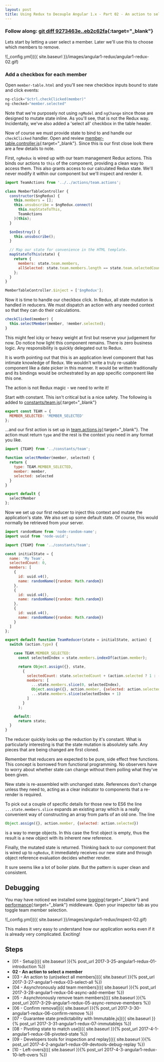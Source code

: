 ```yaml
---
layout: post
title: Using Redux to Decouple Angular 1.x - Part 02 - An action to select a member
---
```


### Follow along: [git diff 9273463e..eb2c62fa](https://gitlab.com/rcotter-onbyone/angular-1-redux-blog/compare/9273463e...eb2c62fa){:target="_blank"}

Lets start by letting a user select a member. Later we'll use this to choose
which members to remove. 

![_config.yml]({{ site.baseurl }}/images/angular1-redux/angular1-redux-02.gif)

### Add a checkbox for each member
Open `member-table.html` and you'll see new checkbox inputs bound to state and click events:
```javascript
ng-click="$ctrl.checkClicked(member)"
ng-checked="member.selected"
```
Note that we're purposely not using `ngModel` and `ngChange` since those are designed to mutate
state inline. As you'll see, that is not the Redux way. Incidentally, we've also added
a 'select all' checkbox in the table header.

Now of course we must provide state to bind to and handle our `checkClicked` handler.
Open and review [member-table.controller.js](https://gitlab.com/rcotter-onbyone/angular-1-redux-blog/compare/9273463e...eb2c62fa){:target="_blank"}. 
Since this is our first close look there are a few details to note.

First, `ngRedux` is wired up with our team management Redux actions. This binds
our actions to `this` of the component, providing a clean way to access them. 
This also grants access to our calculated Redux state. We'll never
modify it within our component but we'll inspect and render it.
```javascript
import TeamActions from '../../actions/team.actions';

class MemberTableController {
  constructor($ngRedux) {
    this.members = [];
    this.unsubscribe = $ngRedux.connect(
      this.mapStateToThis, 
      TeamActions
    )(this);
  }

  $onDestroy() {
    this.unsubscribe();
  }

  // Map our state for convenience in the HTML template.
  mapStateToThis(state) {
    return {
      members: state.team.members,
      allSelected: state.team.members.length == state.team.selectedCount
    };
  }
}

MemberTableController.$inject = ['$ngRedux'];
```
Now it is time to handle our checkbox click. In Redux, all state mutation
is handled in reducers. We must dispatch an action with any needed context
so that they can do their calculations.
```javascript
checkClicked(member) {
  this.selectMember(member, !member.selected);
}
```
This might feel icky or heavy weight at first but reserve your judgement for now.
Do notice how light this component remains. There is zero business logic. 
Any responsibility is quickly delegated out to Redux.

It is worth pointing out that this is an application level component that has 
intimate knowledge of Redux. We wouldn't write a truly re-usable component like a 
date picker in this manner. It would be written traditionally and its bindings
would be orchestrated by an app specific component like this one.

The action is not Redux magic - we need to write it!

Start with constant. This isn't critical but is a nice safety. The following
is added to [constants/team.js](https://gitlab.com/rcotter-onbyone/angular-1-redux-blog/compare/9273463e...eb2c62fa){:target="_blank"}
```javascript
export const TEAM = {
  MEMBER_SELECTED: 'MEMBER_SELECTED'
};
```
...and our first action is set up in [team.actions.js](https://gitlab.com/rcotter-onbyone/angular-1-redux-blog/compare/9273463e...eb2c62fa){:target="_blank"}. The action
must return `type` and the rest is the context you need in any format you like.
```javascript
import {TEAM} from '../constants/team';

function selectMember(member, selected) {
  return {
    type: TEAM.MEMBER_SELECTED,
    member: member,
    selected: selected
  }
}

export default {
  selectMember
};
```
Now we set up our first reducer to inject this context and mutate the application's
state. We also set up some default state. Of course, this would normally
be retrieved from your server.
```javascript
import randomName from 'node-random-name';
import uuid from 'node-uuid';

import {TEAM} from '../constants/team';

const initialState = {
  name: 'My Team',
  selectedCount: 0,
  members: [
    {
      id: uuid.v4(),
      name: randomName({random: Math.random})
    },
    {
      id: uuid.v4(),
      name: randomName({random: Math.random})
    },
    {
      id: uuid.v4(),
      name: randomName({random: Math.random})
    }
  ]
};

export default function TeamReducer(state = initialState, action) {
  switch (action.type) {

    case TEAM.MEMBER_SELECTED:
      const selectedIndex = state.members.indexOf(action.member);

      return Object.assign({}, state,
        {
          selectedCount: state.selectedCount + (action.selected ? 1 : -1),
          members: [
            ...state.members.slice(0, selectedIndex),
            Object.assign({}, action.member, {selected: action.selected}),
            ...state.members.slice(selectedIndex + 1)
          ]
        }
      );

    default:
      return state;
  }
}
```
The reducer quickly looks up the reduction by it's constant. What is particularly
interesting is that the state mutation is absolutely safe. Any pieces
that are being changed are first cloned. 

Remember that reducers are expected to be
pure, side effect free functions. This concept is borrowed
from functional programming. No observers have to worry about whether state
can change without them polling what they've been given. 

New state is re-assembled with unchanged state. References don't change unless
they need to, acting as a clear indicator to components that a re-render is required.

To pick out a couple of specific details for those new to ES6 the line
`...state.members.slice` expands an existing array which is a really convenient way of 
constructing an array from parts of an old one. The line
```javascript
Object.assign({}, action.member, {selected: action.selected})
```
is a way to merge objects. In this case the first object is empty, thus the
result is a new object with its inherent new reference.

Finally, the mutated state is returned. Thinking back to our component that is
wired up to `ngRedux`, it immediately receives our new state and through object
reference evaluation decides whether render.

It sure seems like a lot of boiler plate. But the pattern is super clean and
consistent.

## Debugging

You may have noticed we installed some [logging](https://www.npmjs.com/package/redux-logger){:target="_blank"}
and [performance](https://www.npmjs.com/package/redux-perf-middleware){:target="_blank"} middleware. Open
your inspector tab as you toggle team member selection.

![_config.yml]({{ site.baseurl }}/images/angular1-redux/inspect-02.gif)

This makes it very easy to understand how our application works even
if it is already very complicated. Exciting! 

## Steps
* [01 - Setup]({{ site.baseurl }}{% post_url 2017-3-25-angular1-redux-01-introduction %})
* **02 - An action to select a member**
* [03 - An action to (un)select all members]({{ site.baseurl }}{% post_url 2017-3-27-angular1-redux-03-select-all %})
* [04 - Asynchronously add team members]({{ site.baseurl }}{% post_url 2017-3-28-angular1-redux-04-async-add-member %})
* [05 - Asynchronously remove team members]({{ site.baseurl }}{% post_url 2017-3-29-angular1-redux-05-async-remove-members %})
* [06 - Confirm removal]({{ site.baseurl }}{% post_url 2017-3-30-angular1-redux-06-confirm-remove %})
* [07 - Guarantee state predictability with Immutable.js]({{ site.baseurl }}{% post_url 2017-3-31-angular1-redux-07-immutablejs %})
* [08 - Pivoting state to match use]({{ site.baseurl }}{% post_url 2017-4-1-angular1-redux-08-pivoted-state %})
* [09 - Developers tools for inspection and replay]({{ site.baseurl }}{% post_url 2017-4-2-angular1-redux-09-devtools-debug-replay %})
* [10 - Left-overs]({{ site.baseurl }}{% post_url 2017-4-3-angular1-redux-10-left-overs %})



